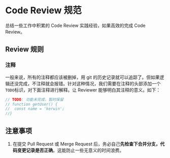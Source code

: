 # Code Review 规范

总结一些工作中积累的 Code Review 实践经验，如果高效的完成 Code Review。

## Review 规则

### 注释

一般来说，所有的注释都应该被删掉，用 git 的历史记录就可以追踪了。但如果逻辑还没完成，不注释就会报错。针对这种情况，我们需要在注释的头部添加一个`TODO`标识，对下面注释进行解释。让 Reviewer 能够明白其注释的意义。如下：

```js
// TODO: 功能未完成，暂时保留
// function getUser() {
//  const name = 'kerwin';
//}
```

## 注意事项

1. 在提交 Pull Request 或 Merge Request 后，务必自己**先检查下合并分支，代码变更记录是否正确**。这能防止一些无意义的时间浪费。
